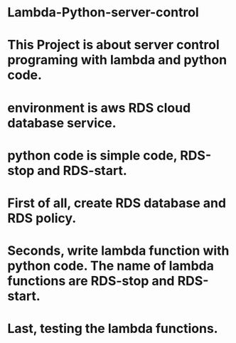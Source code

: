 # Lambda-Python-server-control
# This Project is about server control programing with lambda and python code.
# environment is aws RDS cloud database service.
# python code is simple code, RDS-stop and RDS-start.
# First of all, create RDS database and RDS policy.
# Seconds, write lambda function with python code. The name of lambda functions are RDS-stop and RDS-start.
# Last, testing the lambda functions.
